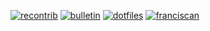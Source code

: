 


[![recontrib](https://github-readme-stats.vercel.app/api/pin/?username=pantharshit00&repo=recontrib&theme=dark)](https://github.com/pantharshit00/recontrib)
[![bulletin](https://github-readme-stats.vercel.app/api/pin/?username=fus-marcom&repo=bulletin-react&show_owner=true&theme=gruvbox)](https://github.com/fus-marcom/bulletin-react)
[![dotfiles](https://github-readme-stats.vercel.app/api/pin/?username=pantharshit00&repo=dotfiles&theme=nightowl)](https://github.com/pantharshit00/dotfiles)
[![franciscan](https://github-readme-stats.vercel.app/api/pin/?username=fus-marcom&repo=franciscan-react&show_owner=true&theme=dracula)](https://github.com/fus-marcom/franciscan-react)
